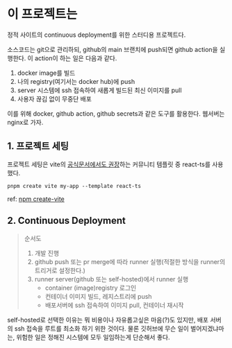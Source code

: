 # 이 프로젝트는

정적 사이트의 continuous deployment를 위한 스터디용 프로젝트다.

소스코드는 git으로 관리하되, github의 main 브랜치에 push되면 github action을 실행한다. 이 action이 하는
일은 다음과 같다.

1. docker image를 빌드
2. 나의 registry(여기서는 docker hub)에 push
3. server 시스템에 ssh 접속하여 새롭게 빌드된 최신 이미지를 pull
4. 사용자 끊김 없이 무중단 배포

이를 위해 docker, github action, github secrets과 같은 도구를 활용한다. 웹서버는 nginx로 가자.

## 1. 프로젝트 세팅

프로젝트 세팅은 vite의 [공식문서에서도 권장](https://ko.vitejs.dev/guide/#community-templates)하는 커뮤니티 템플릿 중 react-ts를 사용했다.

`pnpm create vite my-app --template react-ts`

ref: [npm create-vite](https://www.npmjs.com/package/create-vite)

## 2. Continuous Deployment

> 순서도
>
> 1. 개발 진행
> 2. github push 또는 pr merge에 따라 runner 실행(적절한 방식을 runner의 트리거로 설정한다.)
> 3. runner server(github 또는 self-hosted)에서 runner 실행
>    - container (image)registry 로그인
>    - 컨테이너 이미지 빌드, 레지스트리에 push
>    - 배포서버에 ssh 접속하여 이미지 pull, 컨테이너 재시작

self-hosted로 선택한 이유는 뭐 비용이나 자유롭고싶은 마음(?)도 있지만, 배포 서버의 ssh 접속을 루트를 최소화
하기 위한 것이다. 물론 깃허브에 무슨 일이 벌어지겠냐마는, 위험한 일은 정해진 시스템에 모두 일임하는게
단순해서 좋다.
